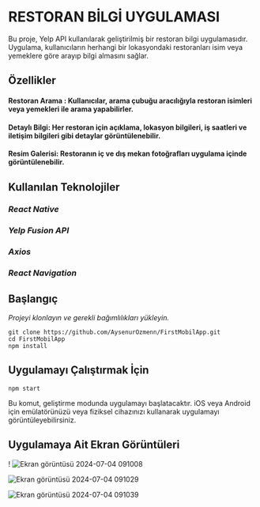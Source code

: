 
# RESTORAN BİLGİ UYGULAMASI

 Bu proje, Yelp API kullanılarak geliştirilmiş bir restoran bilgi uygulamasıdır. Uygulama, kullanıcıların herhangi bir lokasyondaki restoranları isim veya yemeklere göre arayıp bilgi almasını sağlar.


## Özellikler

#### **Restoran Arama** : Kullanıcılar, arama çubuğu aracılığıyla restoran isimleri veya yemekleri ile arama yapabilirler.
#### **Detaylı Bilgi**: Her restoran için açıklama, lokasyon bilgileri, iş saatleri ve iletişim bilgileri gibi detaylar görüntülenebilir.
#### **Resim Galerisi**: Restoranın iç ve dış mekan fotoğrafları uygulama içinde görüntülenebilir.

## Kullanılan Teknolojiler

### *React Native*
### *Yelp Fusion API*
### *Axios*
### *React Navigation*

## Başlangıç
*Projeyi klonlayın ve gerekli bağımlılıkları yükleyin.*
```
git clone https://github.com/AysenurOzmenn/FirstMobilApp.git
cd FirstMobilApp
npm install
```

## Uygulamayı Çalıştırmak İçin

```npm start```

Bu komut, geliştirme modunda uygulamayı başlatacaktır. iOS veya Android için emülatörünüzü veya fiziksel cihazınızı kullanarak uygulamayı görüntüleyebilirsiniz.


## Uygulamaya Ait Ekran Görüntüleri

!
![Ekran görüntüsü 2024-07-04 091008](https://github.com/AysenurOzmenn/FirstMobilApp/assets/142101336/02d8c62c-86d5-47a0-a438-45768d0c3d4d)

![Ekran görüntüsü 2024-07-04 091029](https://github.com/AysenurOzmenn/FirstMobilApp/assets/142101336/6be1863d-f315-424e-94cf-809374db59db)

![Ekran görüntüsü 2024-07-04 091039](https://github.com/AysenurOzmenn/FirstMobilApp/assets/142101336/3dbb1e9a-112d-472a-8e6e-0e96d815606d)


